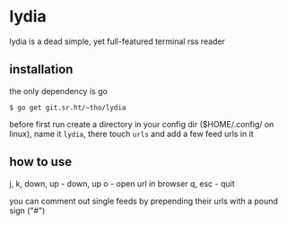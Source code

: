 # lydia

lydia is a dead simple, yet full-featured terminal rss reader

## installation

the only dependency is go

    $ go get git.sr.ht/~tho/lydia

before first run create a directory in your config dir ($HOME/.config/ on
linux), name it `lydia`, there touch `urls` and add a few feed urls in it

## how to use
j, k, down, up - down, up
o - open url in browser
q, esc - quit

you can comment out single feeds by prepending their urls with a pound sign ("#")

